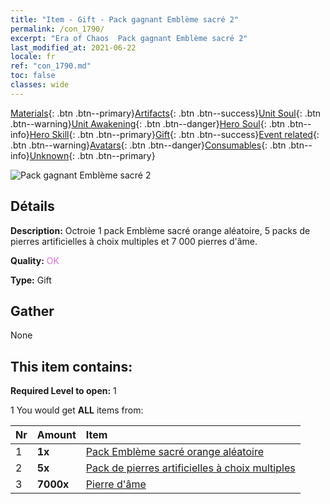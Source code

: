 ```yaml
---
title: "Item - Gift - Pack gagnant Emblème sacré 2"
permalink: /con_1790/
excerpt: "Era of Chaos  Pack gagnant Emblème sacré 2"
last_modified_at: 2021-06-22
locale: fr
ref: "con_1790.md"
toc: false
classes: wide
---
```

 [Materials](/ItemsFR/){: .btn .btn--primary}[Artifacts](/ItemsFR/Artifacts/){: .btn .btn--success}[Unit Soul](/ItemsFR/UnitSoul/){: .btn .btn--warning}[Unit Awakening](/ItemsFR/UnitAwakening/){: .btn .btn--danger}[Hero Soul](/ItemsFR/HeroSoul/){: .btn .btn--info}[Hero Skill](/ItemsFR/HeroSkill/){: .btn .btn--primary}[Gift](/ItemsFR/Gift/){: .btn .btn--success}[Event related](/ItemsFR/Events/){: .btn .btn--warning}[Avatars](/ItemsFR/Avatars/){: .btn .btn--danger}[Consumables](/ItemsFR/Consumables/){: .btn .btn--info}[Unknown](/ItemsFR/Unknown/){: .btn .btn--primary}

 ![Pack gagnant Emblème sacré 2](/images/t/i_907411.png)

## Détails
 **Description:** Octroie 1 pack Emblème sacré orange aléatoire, 5 packs de pierres artificielles à choix multiples et 7 000 pierres d'âme.

 **Quality:** <span style="color: #DA70D6">OK</span>

 **Type:** Gift

## Gather

  None

## This item contains:

 **Required Level to open:** 1

 1 You would get **ALL** items  from:

  | Nr | Amount |     Item    |
  |:---|:-------|:------------|
  | 1 |  **1x** | [Pack Emblème sacré orange aléatoire](/ItemsFR/con_1794/) |  | 
  | 2 |  **5x** | [Pack de pierres artificielles à choix multiples](/ItemsFR/con_1480/) |  | 
  | 3 |  **7000x** | [Pierre d'âme ](/ItemsFR/con_923/) |  | 
